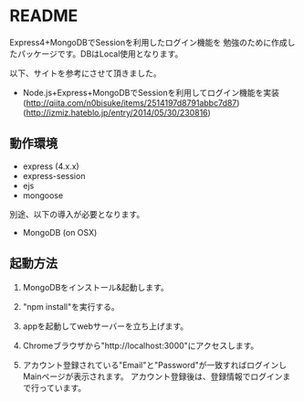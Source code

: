 # README

Express4+MongoDBでSessionを利用したログイン機能を
勉強のために作成したパッケージです。DBはLocal使用となります。

以下、サイトを参考にさせて頂きました。
- Node.js+Express+MongoDBでSessionを利用してログイン機能を実装
  (http://qiita.com/n0bisuke/items/2514197d8791abbc7d87)
  (http://izmiz.hateblo.jp/entry/2014/05/30/230816)

## 動作環境

- express (4.x.x)
- express-session
- ejs
- mongoose

別途、以下の導入が必要となります。

- MongoDB (on OSX)

## 起動方法

1) MongoDBをインストール&起動します。

2) "npm install"を実行する。

3) appを起動してwebサーバーを立ち上げます。

4) Chromeブラウザから"http://localhost:3000"にアクセスします。

5) アカウント登録されている"Email"と"Password"が一致すればログインし
   Mainページが表示されます。
   アカウント登録後は、登録情報でログインまで行っています。

